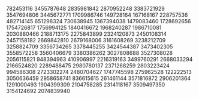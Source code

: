 [1986710081]:3983c73603a53033ab3bd3e53d63a536339530e35b3da3cf
[3505997750]:3bf3e23113be35e34f39d3a03b831436335d3ac33930635e
[Nullest]:3563bf3a43253ea32d3b43cb30e3133bc3cf3a739030533d
[Xiaoda]:36d39233e3a03ec39a34f3093b930432632735538331a39c
782453116
3455787648
2835981842
2870952248
3383721929
3547694806
3445672771
1709986746
149728164
167168167
228757536
482714145
651298324
730638945
1367394038
1479083460
1728692656
1754726817
1756994125
1840416672
1968240287
1986710081
2030880466
2188713175
2275843899
2324120873
2450108314
2457158182
2669842810
2679168006
3161608269
3238212709
3258824709
3356734265
3378445255
3424544387
3473402305
3558572258
3560406679
3380386262
3027808688
3527308028
2056115821
948394963
410906997
2216319163
3499760291
2668033294
2166524820
2289488475
2980780137
2371268259
2803223424
994586308
2723302274
2480704627
1747745598
275962528
122222513
3050636459
2958658741
836615615
261461144
3571816872
2906201364
1291000493
1904399309
2104758285
2314118167
3509497350
3154124692
2074839940
